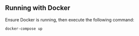 ## Running with Docker

Ensure Docker is running, then execute the following command:

`docker-compose up`
